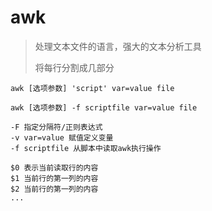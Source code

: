 # awk

> 处理文本文件的语言，强大的文本分析工具
>
> 将每行分割成几部分

`awk [选项参数] 'script' var=value file`

`awk [选项参数] -f scriptfile var=value file`

```
-F 指定分隔符/正则表达式 
-v var=value 赋值定义变量
-f scriptfile 从脚本中读取awk执行操作
```

```
$0 表示当前读取行的内容
$1 当前行的第一列的内容
$2 当前行的第一列的内容
...
```
